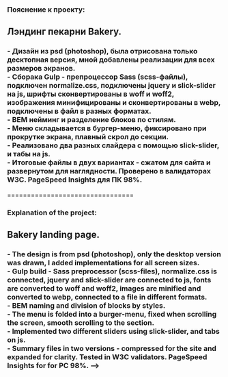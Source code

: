 <h3>Пояснение к проекту:</h3> 
<h2>Лэндинг пекарни Bakery.</h2>
<h3>
- Дизайн из psd (photoshop), была отрисована только десктопная версия, мной добавлены реализации для всех размеров экранов.<br>
- Сборака Gulp - препроцессор Sass (scss-файлы), подключен normalize.css, подключены jquery и slick-slider на js, шрифты сконвертированы в woff и woff2, изображения минифицированы и сконвертированы в webp, подключены в файл в разных форматах.<br>
- BEM нейминг и разделение блоков по стилям.<br>
- Меню складывается в бургер-меню, фиксировано при прокрутке экрана, плавный скрол до секции.<br>
- Реализовано два разных слайдера с помощью slick-slider, и табы на js.<br>
- Итоговые файлы в двух вариантах - сжатом для сайта и развернутом для наглядности. Проверено в валидаторах W3C. PageSpeed Insights для ПК 98%.
</h3>
================================
<h3>Explanation of the project:</h3> 
<h2>Bakery landing page.</h2>
<h3>
- The design is from psd (photoshop), only the desktop version was drawn, I added implementations for all screen sizes.<br>
- Gulp build - Sass preprocessor (scss-files), normalize.css is connected, jquery and slick-slider are connected to js, fonts are converted to woff and woff2, images are minified and converted to webp, connected to a file in different formats.<br>
- BEM naming and division of blocks by styles.<br>
- The menu is folded into a burger-menu, fixed when scrolling the screen, smooth scrolling to the section.<br>
- Implemented two different sliders using slick-slider, and tabs on js.<br>
- Summary files in two versions - compressed for the site and expanded for clarity. Tested in W3C validators. PageSpeed Insights for for PC 98%. -->
</h3>